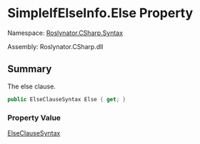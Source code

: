 # SimpleIfElseInfo\.Else Property

Namespace: [Roslynator.CSharp.Syntax](../../README.md)

Assembly: Roslynator\.CSharp\.dll

## Summary

The else clause\.

```csharp
public ElseClauseSyntax Else { get; }
```

### Property Value

[ElseClauseSyntax](https://docs.microsoft.com/en-us/dotnet/api/microsoft.codeanalysis.csharp.syntax.elseclausesyntax)


